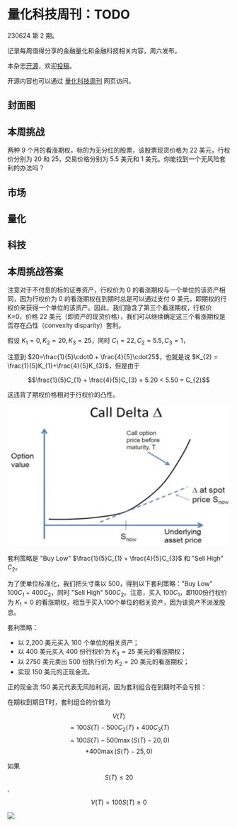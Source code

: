 # 量化科技周刊：TODO

230624 第 2 期。

记录每周值得分享的金融量化和金融科技相关内容，周六发布。

本杂志[开源](https://github.com/Midtown-Innovation/quantech-weekly.git "开源地址")，欢迎[投稿](https://github.com/Midtown-Innovation/quantech-weekly/issues "投稿")。

开源内容也可以通过 [量化科技周刊](https://midtown.gitbook.io/quantech-weekly "量化科技周刊") 网页访问。

## 封面图

## 本周挑战

两种 9 个月的看涨期权，标的为无分红的股票，该股票现货价格为 22 美元，行权价分别为 20 和 25，交易价格分别为 5.5 美元和 1 美元。你能找到一个无风险套利的办法吗？

## 市场

## 量化

## 科技

## 本周挑战答案

注意对于不付息的标的证券资产，行权价为 0 的看涨期权与一个单位的该资产相同，因为行权价为 0 的看涨期权在到期时总是可以通过支付 0 美元，即期权的行权价来获得一个单位的该资产。因此，我们隐含了第三个看涨期权，行权价 K=0，价格 22 美元（即资产的现货价格），我们可以继续确定这三个看涨期权是否存在凸性（convexity disparity）套利。

假设 $K_{1}=0, K_{2}=20, K_{3}=25$，同时 $C_{1}=22, C_{2}=5.5, C_{3}=1$，

注意到 $20=\frac{1}{5}\cdot0 + \frac{4}{5}\cdot25$，也就是说 $K_{2} = \frac{1}{5}K_{1}+\frac{4}{5}K_{3}$，但是由于

$$\frac{1}{5}C_{1} + \frac{4}{5}C_{3} = 5.20 < 5.50 = C_{2}$$

这违背了期权价格相对于行权价的凸性。

![](https://raw.githubusercontent.com/Midtown-Innovation/quantech-weekly/main/resource/option_convexity.png)

套利策略是 "Buy Low" $\frac{1}{5}C_{1} + \frac{4}{5}C_{3}$ 和 "Sell High" $C_{2}$。

为了使单位标准化，我们把头寸乘以 500，得到以下套利策略："Buy Low" $100C_{1}+400C_{2}$，同时 "Sell High" $500C_{2}$。注意，买入 $100C_{1}$，即100份行权价为 $K_{1}=0$ 的看涨期权，相当于买入100个单位的相关资产，因为该资产不派发股息。

套利策略：
- 以 2,200 美元买入 100 个单位的相关资产；
- 以 400 美元买入 400 份行权价为 $K_{3}=25$ 美元的看涨期权；
- 以 2750 美元卖出 500 份执行价为 $K_{2}=20$ 美元的看涨期权；
- 实现 150 美元的正现金流。

正的现金流 150 美元代表无风险利润，因为套利组合在到期时不会亏损：

在期权到期日T时，套利组合的价值为

$$V(T)$$
$$= 100S(T) - 500C_{2}(T) + 400C_{3}(T)$$
$$= 100S(T) - 500\max(S(T) - 20, 0)$$
$$ + 400\max(S(T) -25, 0)$$

如果 $$S(T) \leq 20$$,

$$
V(T) = 100S(T) \geq 0
$$


![](https://raw.githubusercontent.com/Midtown-Innovation/quantech-weekly/main/resource/wechat.png)


